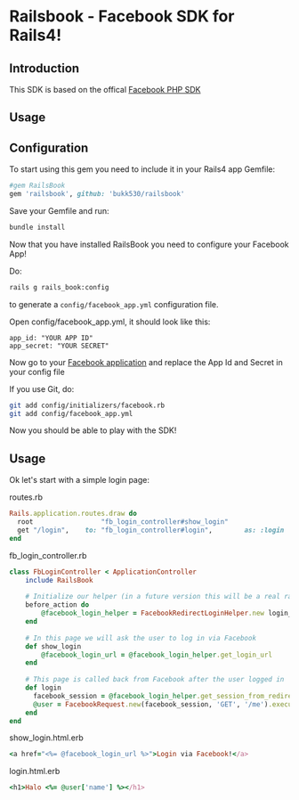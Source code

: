 Railsbook - Facebook SDK for Rails4!
====================================

Introduction
------------
This SDK is based on the offical [Facebook PHP SDK](https://github.com/facebook/facebook-php-sdk-v4)

Usage
-----

Configuration
-------------

To start using this gem you need to include it in your Rails4 app Gemfile:
```ruby
#gem RailsBook
gem 'railsbook', github: 'bukk530/railsbook'
```

Save your Gemfile and run:
```bash
bundle install
```

Now that you have installed RailsBook you need to configure your Facebook App!

Do:
```bash
rails g rails_book:config
```
to generate a ```config/facebook_app.yml``` configuration file.

Open config/facebook_app.yml, it should look like this:
```YML
app_id: "YOUR APP ID"
app_secret: "YOUR SECRET"
```

Now go to your [Facebook application](https://developers.facebook.com/apps/) and replace the App Id and Secret in your config file

If you use Git, do:
```bash
git add config/initializers/facebook.rb
git add config/facebook_app.yml
```

Now you should be able to play with the SDK! 

Usage
-----

Ok let's start with a simple login page:

routes.rb
```ruby
Rails.application.routes.draw do
  root				   "fb_login_controller#show_login"
  get "/login",    to: "fb_login_controller#login",        as: :login
end
```

fb_login_controller.rb
```ruby
class FbLoginController < ApplicationController
	include RailsBook
	
	# Initialize our helper (in a future version this will be a real rails helper)
	before_action do
		@facebook_login_helper = FacebookRedirectLoginHelper.new login_url, session, params
	end
	
	# In this page we will ask the user to log in via Facebook
	def show_login
		@facebook_login_url = @facebook_login_helper.get_login_url
	end
	
	# This page is called back from Facebook after the user logged in
	def login
	  facebook_session = @facebook_login_helper.get_session_from_redirect
	  @user = FacebookRequest.new(facebook_session, 'GET', '/me').execute.response
	end
end
```

show_login.html.erb
```ruby
<a href="<%= @facebook_login_url %>">Login via Facebook!</a>
```

login.html.erb
```ruby
<h1>Halo <%= @user['name'] %></h1>
```

